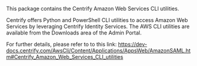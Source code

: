 This package contains the Centrify Amazon Web Services CLI utilities.

Centrify offers Python and PowerShell CLI utilities to access Amazon Web Services by leveraging Centrify Identity Services. The AWS CLI utilities are available from the Downloads area of the Admin Portal.

For further details, please refer to to this link: https://dev-docs.centrify.com/AwsCli/Content/Applications/AppsWeb/AmazonSAML.htm#Centrify_Amazon_Web_Services_CLI_utilities
